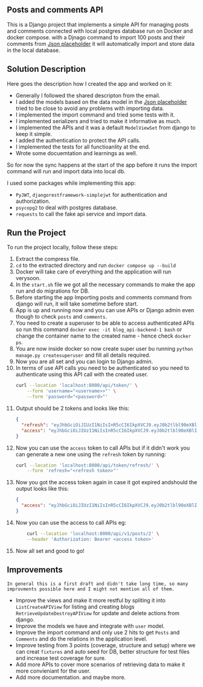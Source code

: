## Posts and comments API

This is a Django project that implements a simple API for managing posts and comments connected with local postgres database run on Docker and docker compose.
with a Djnago command to import 100 posts and their comments from [Json placeholder](https://jsonplaceholder.typicode.com/) it will automatically import and store data in the local database.

## Solution Description

Here goes the description how I created the app and worked on it:

- Generally I followed the shared descripton from the email.
- I added the models based on the data model in the [Json placeholder](https://jsonplaceholder.typicode.com/) tried to be close to avoid any problems with importing data.
- I implemented the import command and tried some tests with it.
- I implemented serializers and tried to make it informative as much.
- I implemented the APIs and it was a default `ModelViewSet` from django to keep it simple.
- I added the authentication to protect the API calls.
- I implemented the tests for all functioanlity at the end.
- Wrote some docuemtation and learnings as well.

So for now the sync happens at the start of the app before it runs the import command will run and import data into local db.

I used some packages while implementing this app:

- `PyJWT`, `djangorestframework-simplejwt` for authentication and authorization.
- `psycopg2` to deal with postgres database.
- `requests` to call the fake api service and import data.

## Run the Project

To run the project locally, follow these steps:

1. Extract the compress file.
2. `cd` to the extracted directory and run `docker compose up --build`
3. Docker will take care of everything and the application will run verysoon.
4. In the `start.sh` file we got all the necessary commands to make the app run and do migrations for DB.
5. Before starting the app Importing posts and comments command from django will run, it will take sometime before start.
6. App is up and running now and you can use APIs or Django admin even though to check `posts` and `comments`.
7. You need to create a superuser to be able to access authenticated APIs so run this command `docker exec -it blog_api-backend-1 bash` or change the container name to the created name - hence check `docker ps`.
8. You are now inside docker so now create super user bu running `python manage.py createsuperuser` and fill all details required.
9. Now you are all set and you can login to Django admin.
10. In terms of use API calls you need to be authenticated so you need to authenticate using this API call with the created user.
    ```bash
    curl --location 'localhost:8000/api/token/' \
        --form 'username="<username>>"' \
        --form 'password="<password>"'
    ```
11. Output should be 2 tokens and looks like this:
    ```json
    {
      "refresh": "eyJhbGciOiJIUzI1NiIsInR5cCI6IkpXVCJ9.eyJ0b2tlbl90eXBlIjoicmVmcmVzaCIsImV4cCI6MTcxMzIxMzQ0MCwiaWF0IjoxNzEzMTI3MDQwLCJqdGkiOiI4NDA4N2Y2YTMzOWE0NjI5OGVhMjBhYzAxOTJlMzM4MiIsInVzZXJfaWQiOjF9.O8JnYjd7M9XSvl2QwW6C-PKKapOhifTQcZ2VL_HrX_g",
      "access": "eyJhbGciOiJIUzI1NiIsInR5cCI6IkpXVCJ9.eyJ0b2tlbl90eXBlIjoiYWNjZXNzIiwiZXhwIjoxNzEzMTI3MzQwLCJpYXQiOjE3MTMxMjcwNDAsImp0aSI6ImNiYTUwMTQ1MDlmNzRiODI5NjA4N2M4MzMzZGRhYWZjIiwidXNlcl9pZCI6MX0.7qbpzoD7D9X73ZUrjhXGFCqAeLwwHODcjXfBna_sxdM"
    }
    ```
12. Now you can use the `access` token to call APIs but if it didn't work you can generate a new one using the `refresh` token by running:
    ```bash
    curl --location 'localhost:8000/api/token/refresh/' \
        --form 'refresh="<refresh token>"'
    ```
13. Now you got the access token again in case it got expired andshould the output looks like this:
    ```json
    {
      "access": "eyJhbGciOiJIUzI1NiIsInR5cCI6IkpXVCJ9.eyJ0b2tlbl90eXBlIjoiYWNjZXNzIiwiZXhwIjoxNzEzMTM0NjA0LCJpYXQiOjE3MTMxMjcwNDAsImp0aSI6IjA4MTA1ODZmMDUwYzQyYzdiNDk5MjdiYWU0MjY1YjA1IiwidXNlcl9pZCI6MX0.jFDKptf03x_7WMI9qtdfDP84uzven7RvZlN0Zs7wpqc"
    }
    ```
14. Now you can use the access to call APIs eg:
    ```bash
        curl --location 'localhost:8000/api/v1/posts/2' \
        --header 'Authorization: Bearer <access token>'
    ```
15. Now all set and good to go!

## Improvements

    In general this is a first draft and didn't take long time, so many improvments possible here and I might not mention all of them.

- Improve the views and make it more restful by spliting it into `ListCreateAPIView` for listing and creating blogs `RetrieveUpdateDestroyAPIView` for update and delete actions from django.
- Improve the models we have and integrate with `user` model.
- Improve the import command and only use 2 hits to get `Posts` and `Comments` and do the relations in the application level.
- Improve testing from 3 points (coverage, structure and setup) where we can creat `fixtures` and auto seed for DB, better structure for test files and increase test coverage for sure.
- Add more APIs to cover more scenarios of retrieving data to make it more convieniant for the user.
- Add more documentation.
  and maybe more.
